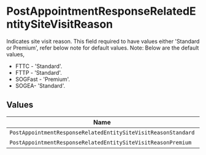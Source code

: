 # PostAppointmentResponseRelatedEntitySiteVisitReason

Indicates site visit reason. This field required to have values either 'Standard or Premium', refer below note for default values.
Note: Below are the default values,
<ul><li>FTTC - 'Standard'.</li>
<li>FTTP - 'Standard'. </li>
<li>SOGFast - 'Premium'.</li>
<li>SOGEA- 'Standard'.</li></ul>



## Values

| Name                                                          | Value                                                         |
| ------------------------------------------------------------- | ------------------------------------------------------------- |
| `PostAppointmentResponseRelatedEntitySiteVisitReasonStandard` | Standard                                                      |
| `PostAppointmentResponseRelatedEntitySiteVisitReasonPremium`  | Premium                                                       |